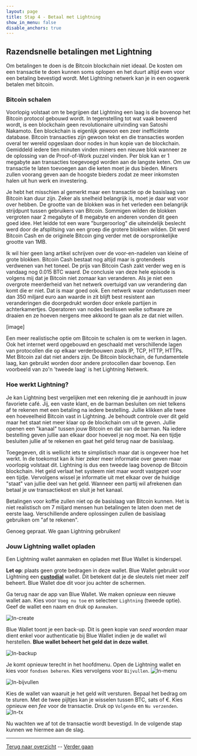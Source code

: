 ```yaml
---
layout: page
title: Stap 4 - Betaal met Lightning
show_in_menu: false
disable_anchors: true
---
```


## Razendsnelle betalingen met Lightning
Om betalingen te doen is de Bitcoin blockchain niet ideaal. De kosten om een transactie te doen kunnen soms oplopen en het duurt altijd even voor een betaling bevestigd wordt. Met Lightning netwerk kan je in een oogwenk betalen met bitcoin.

### Bitcoin schalen
Voorlopig volstaat om te begrijpen dat Lightning een laag is die bovenop het Bitcoin protocol gebouwd wordt. In tegenstelling tot wat vaak beweerd wordt, is een blockchain geen revolutionaire uitvinding van Satoshi Nakamoto. Een blockchain is eigenlijk gewoon een zeer inefficiënte database. Bitcoin transacties zijn gewoon tekst en die transacties worden overal ter wereld opgeslaan door nodes in hun kopie van de blockchain. Gemiddeld iedere tien minuten vinden miners een nieuwe blok wanneer ze de oplossing van de Proof-of-Work puzzel vinden. Per blok kan er 1 megabyte aan transacties toegevoegd worden aan de langste keten. Om uw transactie te laten toevoegen aan die keten moet je dus bieden. Miners zullen voorang geven aan de hoogste bieders zodat ze meer inkomsten halen uit hun werk en investering.

Je hebt het misschien al gemerkt maar een transactie op de basislaag van Bitcoin kan duur zijn. Zeker als snelheid belangrijk is, moet je daar wat voor over hebben. De grootte van de blokken was in het verleden een belangrijk strijdpunt tussen gebruikers van Bitcoin. Sommigen wilden de blokken vergroten naar 2 megabyte of 8 megabyte en anderen vonden dit geen goed idee. Het leidde tot een ware "burgeroorlog" die uiteindelijk beslecht werd door de afsplitsing van een groep die grotere blokken wilden. Dit werd Bitcoin Cash en de originele Bitcoin ging verder met de oorspronkelijke grootte van 1MB.

Ik wil hier geen lang artikel schrijven over de voor-en-nadelen van kleine of grote blokken. Bitcoin Cash bestaat nog altijd maar is grotendeels verdwenen van het toneel. De prijs van Bitcoin Cash zakt verder weg en is vandaag nog 0.015 BTC waard. De conclusie van deze hele episode is volgens mij dat je Bitcoin niet zomaar kan veranderen. Als je niet een overgrote meerderheid van het netwerk overtuigd van uw verandering dan komt die er niet. Dat is maar goed ook. Een netwerk waar ondertussen meer dan 350 miljard euro aan waarde in zit blijft best resistent aan veranderingen die doorgedrukt worden door enkele partijen in achterkamertjes. Operatoren van nodes beslissen welke software ze draaien en ze hoeven nergens mee akkoord te gaan als ze dat niet willen.

[image]

Een meer realistische optie om Bitcoin te schalen is om te werken in lagen. Ook het internet werd opgebouwd en geschaald met verschillende lagen van protocollen die op elkaar verderbouwen zoals IP, TCP, HTTP, HTTPs. Met Bitcoin zal dat niet anders zijn. De Bitcoin blockchain, de fundamentele laag, kan gebruikt worden door andere protocollen daar bovenop. Een voorbeeld van zo'n 'tweede laag' is het Lightning Netwerk.

### Hoe werkt Lightning?
Je kan Lightning best vergelijken met een rekening die je aanhoudt in jouw favoriete café. Jij, een vaste klant, en de barman besluiten om niet telkens af te rekenen met een betaling na iedere bestelling. Jullie klikken alle twee een hoeveelheid Bitcoin vast in Lightning. Je behoudt controle over dit geld maar het staat niet meer klaar op de blockchain om uit te geven. Jullie openen een "kanaal" tussen jouw Bitcoin en dat van de barman. Na iedere bestelling geven jullie aan elkaar door hoeveel je nog moet. Na een tijdje besluiten jullie af te rekenen en gaat het geld terug naar de basislaag.

Toegegeven, dit is wellicht iets te simplistisch maar dat is ongeveer hoe het werkt. In de toekomst kan ik hier zeker meer informatie over geven maar voorlopig volstaat dit. Lightning is dus een tweede laag bovenop de Bitcoin blockchain. Het geld verlaat het systeem niet maar wordt vastgezet voor een tijdje. Vervolgens wissel je informatie uit met elkaar over de huidige "staat" van jullie deel van het geld. Wanneer een partij wil afrekenen dan betaal je uw transactiekost en sluit je het kanaal.

Betalingen voor koffie zullen niet op de basislaag van Bitcoin kunnen. Het is niet realistisch om 7 miljard mensen hun betalingen te laten doen met de eerste laag. Verschillende andere oplossingen zullen de basislaag gebruiken om "af te rekenen".

Genoeg gepraat. We gaan Lightning gebruiken!

### Jouw Lightning wallet opladen
Een Lightning wallet aanmaken en opladen met Blue Wallet is kinderspel.

**Let op**: plaats geen grote bedragen in deze wallet. Blue Wallet gebruikt voor Lightning een [**custodial**](faq.md#wat-is-een-custodial-wallet) wallet. Dit betekent dat je de sleutels niet meer zelf beheert. Blue Wallet doe dit voor jou achter de schermen.

Ga terug naar de app van Blue Wallet. We maken opnieuw een nieuwe wallet aan. Kies voor `Voeg nu toe` en selecteer `Lightning` (tweede optie). Geef de wallet een naam en druk op `Aanmaken`.

![ln-create](https://github.com/SovereignNode/Spaartechnologie/blob/master/documentation/images/ln-create.png?raw=true)

Blue Wallet toont je een back-up. Dit is geen kopie van *seed woorden* maar dient enkel voor authenticatie bij Blue Wallet indien je de wallet wil herstellen. **Blue wallet beheert het geld dat in deze wallet**.

![ln-backup](https://github.com/SovereignNode/Spaartechnologie/blob/master/documentation/images/ln-backup.png?raw=true)

Je komt opnieuw terecht in het hoofdmenu. Open de Lightning wallet en kies voor `fondsen beheren`. Kies vervolgens voor `Bijvullen`.
![ln-menu](https://github.com/SovereignNode/Spaartechnologie/blob/master/documentation/images/ln-menu.png?raw=true)

![ln-bijvullen](https://github.com/SovereignNode/Spaartechnologie/blob/master/documentation/images/ln-bijvullen.png?raw=true)

Kies de wallet van waaruit je het geld wilt versturen. Bepaal het bedrag om te sturen. Met de twee pijltjes kan je wisselen tussen BTC, sats of €. Kies opnieuw een *fee* voor de transactie. Druk op `Volgende` en `Nu verzenden`.
![ln-tx](https://github.com/SovereignNode/Spaartechnologie/blob/master/documentation/images/ln-tx.png?raw=true)

Nu wachten we af tot de transactie wordt bevestigd. In de volgende stap kunnen we hiermee aan de slag.

------

[Terug naar overzicht](overzicht.md) --
[Verder gaan](stap5.md)
